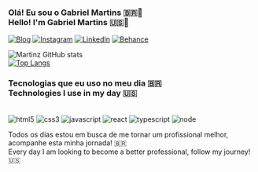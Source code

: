 
### Olá! Eu sou o Gabriel Martins 🇧🇷👋<br/>Hello! I'm Gabriel Martins 🇺🇸👋

[![Blog](https://img.shields.io/website?label=GB.DEV.com&style=for-the-badge&url=https://portfolio-2024-two-iota.vercel.app)](https://portfolio-2024-two-iota.vercel.app)
[![Instagram](https://img.shields.io/badge/Instagram-E4405F?style=for-the-badge&logo=instagram&logoColor=white)](https://www.instagram.com/gabriel.martins043/)
[![LinkedIn](https://img.shields.io/badge/LinkedIn-0077B5?style=for-the-badge&logo=linkedin&logoColor=white)](https://www.linkedin.com/in/gabriel-martins-a72506186/)
[![Behance](https://img.shields.io/badge/-Behance-blue?style=for-the-badge&logo=behance&logoColor=white)](https://www.behance.net/gabrielmartinsds)

![Martinz GitHub stats](https://github-readme-stats.vercel.app/api?username=gbmartinz-dev&show_icons=true&theme=dark)<br/>
[![Top Langs](https://github-readme-stats.vercel.app/api/top-langs/?username=gbmartinz-dev)](https://github.com/gbmartinz-dev/github-readme-stats)

### Tecnologias que eu uso no meu dia 🇧🇷<br/>Technologies I use in my day 🇺🇸

<div style="display: inline-block"><br/>
<img align="center" alt="html5" src="https://img.shields.io/badge/HTML5-E34F26?style=for-the-badge&logo=html5&logoColor=white" />
<img align="center" alt="css3" src="https://img.shields.io/badge/CSS3-1572B6?style=for-the-badge&logo=css3&logoColor=white" />
<img align="center" alt="javascript" src="https://img.shields.io/badge/JavaScript-F7DF1E?style=for-the-badge&logo=javascript&logoColor=black" />
<img align="center" alt="react" src="https://img.shields.io/badge/React-20232A?style=for-the-badge&logo=react&logoColor=61DAFB" />
<img align="center" alt="typescript" src="https://img.shields.io/badge/TypeScript-007ACC?style=for-the-badge&logo=typescript&logoColor=white" />
<img align="center" alt="node" src="https://img.shields.io/badge/Node.js-43853D?style=for-the-badge&logo=node.js&logoColor=white" />
  
</div><br/>

Todos os dias estou em busca de me tornar um profissional melhor, acompanhe esta minha jornada! 🇧🇷<br/>
Every day I am looking to become a better professional, follow my journey! 🇺🇸
